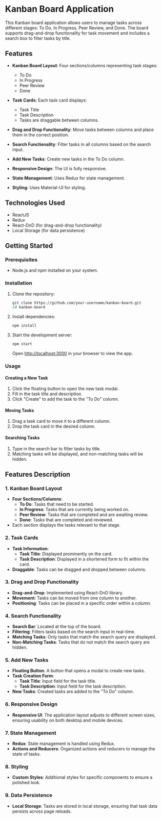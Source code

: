 # Kanban Board Application

This Kanban board application allows users to manage tasks across different stages: To Do, In Progress, Peer Review, and Done. The board supports drag-and-drop functionality for task movement and includes a search box to filter tasks by title.

## Features

- **Kanban Board Layout**: Four sections/columns representing task stages:
  - To Do
  - In Progress
  - Peer Review
  - Done

- **Task Cards**: Each task card displays:
  - Task Title
  - Task Description
  - Tasks are draggable between columns.

- **Drag and Drop Functionality**: Move tasks between columns and place them in the correct position.
- **Search Functionality**: Filter tasks in all columns based on the search input.
- **Add New Tasks**: Create new tasks in the To Do column.
- **Responsive Design**: The UI is fully responsive.
- **State Management**: Uses Redux for state management.
- **Styling**: Uses Material-UI for styling.

## Technologies Used

- ReactJS
- Redux
- React-DnD (for drag-and-drop functionality)
- Local Storage (for data persistence)

## Getting Started

### Prerequisites

- Node.js and npm installed on your system.

### Installation

1. Clone the repository:
   ```bash
   git clone https://github.com/your-username/kanban-board.git
   cd kanban-board
   ```

2. Install dependencies:
   ```bash
   npm install
   ```

3. Start the development server:
   ```bash
   npm start
   ```
   Open [http://localhost:3000](http://localhost:3000) in your browser to view the app.

### Usage

#### Creating a New Task
1. Click the floating button to open the new task modal.
2. Fill in the task title and description.
3. Click "Create" to add the task to the "To Do" column.

#### Moving Tasks
1. Drag a task card to move it to a different column.
2. Drop the task card in the desired column.

#### Searching Tasks
1. Type in the search bar to filter tasks by title.
2. Matching tasks will be displayed, and non-matching tasks will be hidden.

## Features Description

### 1. Kanban Board Layout
- **Four Sections/Columns**:
  - **To Do**: Tasks that need to be started.
  - **In Progress**: Tasks that are currently being worked on.
  - **Peer Review**: Tasks that are completed and are awaiting review.
  - **Done**: Tasks that are completed and reviewed.
- Each section displays the tasks relevant to that stage.

### 2. Task Cards
- **Task Information**:
  - **Task Title**: Displayed prominently on the card.
  - **Task Description**: Displayed in a shortened form to fit within the card.
- **Draggable**: Tasks can be dragged and dropped between columns.

### 3. Drag and Drop Functionality
- **Drag-and-Drop**: Implemented using React-DnD library.
- **Movement**: Tasks can be moved from one column to another.
- **Positioning**: Tasks can be placed in a specific order within a column.

### 4. Search Functionality
- **Search Bar**: Located at the top of the board.
- **Filtering**: Filters tasks based on the search input in real-time.
- **Matching Tasks**: Only tasks that match the search query are displayed.
- **Non-Matching Tasks**: Tasks that do not match the search query are hidden.

### 5. Add New Tasks
- **Floating Button**: A button that opens a modal to create new tasks.
- **Task Creation Form**:
  - **Task Title**: Input field for the task title.
  - **Task Description**: Input field for the task description.
- **New Tasks**: Created tasks are added to the "To Do" column.

### 6. Responsive Design
- **Responsive UI**: The application layout adjusts to different screen sizes, ensuring usability on both desktop and mobile devices.

### 7. State Management
- **Redux**: State management is handled using Redux.
- **Actions and Reducers**: Organized actions and reducers to manage the state of tasks.

### 8. Styling
- **Custom Styles**: Additional styles for specific components to ensure a polished look.

### 9. Data Persistence
- **Local Storage**: Tasks are stored in local storage, ensuring that task data persists across page reloads.
